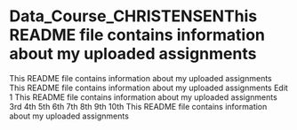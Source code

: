 # Data_Course_CHRISTENSENThis README file contains information about my uploaded assignments
This README file contains information about my uploaded assignments
This README file contains information about my uploaded assignments Edit 1
This README file contains information about my uploaded assignments
3rd
4th
5th
6th
7th
8th
9th
10th
This README file contains information about my uploaded assignments
